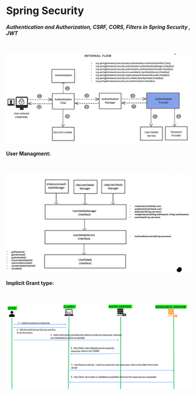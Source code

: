 # Spring Security  
 
 ***Authentication and Authorization, CSRF, CORS, Filters in Spring Security , JWT***
 
 <br> <br />
 ![Screenshot](security-flow.png)
 <br> <br />
 **User Managment:**
 
 <br> <br />
 ![Screenshot](user-managment.png)
 
 **Implicit Grant type:**
 
 <br> <br />
 ![Screenshot](Implicit-grant-type.png)

